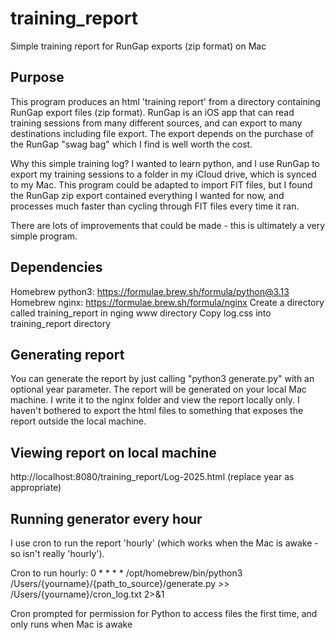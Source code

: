 # training_report
Simple training report for RunGap exports (zip format) on Mac

## Purpose
This program produces an html 'training report' from a directory containing RunGap export files (zip format). RunGap is an iOS app that can read training sessions from many different sources, and can export to many destinations including file export. The export depends on the purchase of the RunGap "swag bag" which I find is well worth the cost.

Why this simple training log? I wanted to learn python, and I use RunGap to export my training sessions to a folder in my iCloud drive, which is synced to my Mac. This program could be adapted to import FIT files, but I found the RunGap zip export contained everything I wanted for now, and processes much faster than cycling through FIT files every time it ran.

There are lots of improvements that could be made - this is ultimately a very simple program.

## Dependencies
Homebrew python3: https://formulae.brew.sh/formula/python@3.13  
Homebrew nginx: https://formulae.brew.sh/formula/nginx
Create a directory called training_report in nging www directory
Copy log.css into training_report directory

## Generating report
You can generate the report by just calling "python3 generate.py" with an optional year parameter. The report will be generated on your local Mac machine. I write it to the nginx folder and view the report locally only. I haven't bothered to export the html files to something that exposes the report outside the local machine.

## Viewing report on local machine
http://localhost:8080/training_report/Log-2025.html (replace year as appropriate)

## Running generator every hour
I use cron to run the report 'hourly' (which works when the Mac is awake - so isn't really 'hourly').

Cron to run hourly:
0 * * * * /opt/homebrew/bin/python3 /Users/{yourname}/{path_to_source}/generate.py >> /Users/{yourname}/cron_log.txt 2>&1

Cron prompted for permission for Python to access files the first time, and only runs when Mac is awake